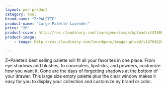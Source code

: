 ```yaml
---
layout: per-product
category: tool
brand-name: "Z•PALETTE"
product-name: "Large Palette Lavender"
price: "20"
product-cover: http://res.cloudinary.com/lourdgene/image/upload/v1476862893/makeup-tool/z-palette/cover-image.jpg
product-image:
    - image: http://res.cloudinary.com/lourdgene/image/upload/v1476862893/makeup-tool/z-palette/cover-image.jpg

---
```

Z•Palette’s best selling palette will fit all your favorites in one place. From eye shadows and blushes, to concealers, lipsticks, and powders, customize how you want it. Gone are the days of forgetting shadows at the bottom of your drawer. This large size empty palette plus the clear window makes it easy for you to display your collection and customize by brand or color.